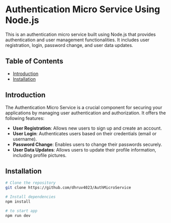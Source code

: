 # Authentication Micro Service Using Node.js

This is an authentication micro service built using Node.js that provides authentication and user management functionalities. It includes user registration, login, password change, and user data updates.

## Table of Contents

- [Introduction](#introduction)
- [Installation](#installation)


## Introduction

The Authentication Micro Service is a crucial component for securing your applications by managing user authentication and authorization. It offers the following features:

- **User Registration**: Allows new users to sign up and create an account.
- **User Login**: Authenticates users based on their credentials (email or username).
- **Password Change**: Enables users to change their passwords securely.
- **User Data Updates**: Allows users to update their profile information, including profile pictures.

## Installation


```bash
# Clone the repository
git clone https://github.com/dhruv4023/AuthMicroService

# Install dependencies
npm install

# to start app
npm run dev

```